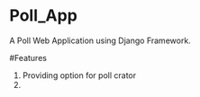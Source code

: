 # Poll_App
A Poll Web Application using Django Framework.

#Features
1. Providing option for poll crator
2.
